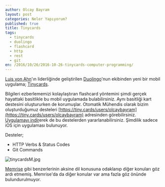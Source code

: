 ```yaml
---
author: Olcay Bayram
layout: post
categories: Neler Yapıyorum?
published: true
title: Tinycards
tags:
  - tinycards
  - duolingo
  - flashcard
  - http
  - rest
  - git
en: /2016/10/26/2016-10-26-tinycards-computer-programming/
---
```

[Luis von Ahn](https://www.ted.com/talks/luis_von_ahn_massive_scale_online_collaboration)'ın liderliğinde geliştirilen [Duolingo](https://www.duolingo.com)'nun ekibinden yeni bir mobil uygulama; [Tinycards](https://tinycards.duolingo.com/).

Bilgileri ezberlememizi kolaylaştıran flashcard yöntemini şimdi gerçek hayattaki basitlikle bu mobil uygulamada bulabilirsiniz. Aynı basitliği kart destesini oluştururken de korumuşlar. Otomatik Mühendis olarak bizim oluşturduğumuz desteleri [https://tiny.cards/users/olcaybayram](https://tiny.cards/users/olcaybayram) adresinden görebilirsiniz. [Uygulamayı indir](https://itunes.apple.com/app/apple-store/id1109425556?pt=1374442&ct=Web%20preview&mt=8)erek de bu destelerden yararlanabilirsiniz. Şimdilik sadece iOS için uygulaması bulunuyor.

Desteler;

- HTTP Verbs & Status Codes
- Git Commands

![tinycardsM.jpg]({{site.baseurl}}/img/tinycardsM.jpg)

[Memrise](https://www.memrise.com/) gibi benzerlerinin aksine dil konusuna odaklanıp diğer konuları göz ardı etmemiş. Memrise'da da diğer konular var ama fazla göz önünde bulundurulmuyor.
